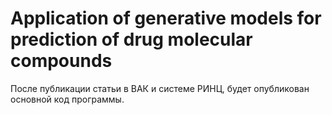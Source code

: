 # Application of generative models for prediction of drug molecular compounds
 После публикации статьи в ВАК и системе РИНЦ, будет опубликован основной код программы. 
